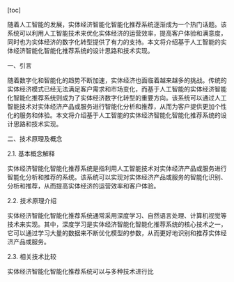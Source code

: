 
[toc]                    
                
                
随着人工智能的发展，实体经济智能化智能化推荐系统逐渐成为一个热门话题。该系统可以利用人工智能技术来优化实体经济的运营效率，提高客户体验和满意度，同时也为实体经济的数字化转型提供了有力的支持。本文将介绍基于人工智能的实体经济智能化智能化推荐系统的设计思路和技术实现。

一、引言

随着数字化和智能化的趋势不断加速，实体经济也面临着越来越多的挑战。传统的实体经济模式已经无法满足客户需求和市场变化，而基于人工智能的实体经济智能化智能化推荐系统则成为了实体经济数字化转型的重要方向。该系统可以通过人工智能技术对实体经济产品或服务进行智能化分析和推荐，从而为客户提供更加个性化的服务和体验。本文将介绍基于人工智能的实体经济智能化智能化推荐系统的设计思路和技术实现。

二、技术原理及概念

2.1. 基本概念解释

实体经济智能化智能化推荐系统是指利用人工智能技术对实体经济产品或服务进行智能化分析和推荐的系统。该系统可以实现对实体经济产品或服务的智能化识别、分析和推荐，从而提高实体经济的运营效率和客户体验。

2.2. 技术原理介绍

实体经济智能化智能化推荐系统通常采用深度学习、自然语言处理、计算机视觉等技术来实现。其中，深度学习是实体经济智能化智能化推荐系统的核心技术之一，它可以通过学习大量的数据来不断优化模型的参数，从而更好地识别和推荐实体经济产品或服务。

2.3. 相关技术比较

实体经济智能化智能化推荐系统可以与多种技术进行比

